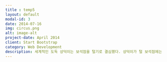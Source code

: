 ```yaml
---
title : temp5
layout: default
modal-id: 3
date: 2014-07-16
img: circus.png
alt: image-alt
project-date: April 2014
client: Start Bootstrap
category: Web Development
description: 세계적인 도둑 상덕이는 보석점을 털기로 결심했다. 상덕이가 털 보석점에는 보석이 총 N개 있다. 각 보석은 무게 Mi와 가격 Vi를 가지고 있다. 상덕이는 가방을 K개 가지고 있고, 각 가방에 담을 수 있는 최대 무게는 Ci이다. 가방에는 최대 한 개의 보석만 넣을 수 있다.상덕이가 훔칠 수 있는 보석의 최대 가격을 구하는 프로그램을 작성하시오.
---
```

